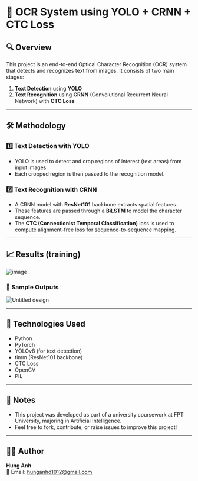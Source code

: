 # 📝 OCR System using YOLO + CRNN + CTC Loss

## 🔍 Overview

This project is an end-to-end Optical Character Recognition (OCR) system that detects and recognizes text from images. It consists of two main stages:

1. **Text Detection** using **YOLO**
2. **Text Recognition** using **CRNN** (Convolutional Recurrent Neural Network) with **CTC Loss**

---

## 🛠️ Methodology

### 1️⃣ Text Detection with YOLO
- YOLO is used to detect and crop regions of interest (text areas) from input images.
- Each cropped region is then passed to the recognition model.

### 2️⃣ Text Recognition with CRNN
- A CRNN model with **ResNet101** backbone extracts spatial features.
- These features are passed through a **BiLSTM** to model the character sequence.
- The **CTC (Connectionist Temporal Classification)** loss is used to compute alignment-free loss for sequence-to-sequence mapping.


---

## 📈 Results (training)

![image](https://github.com/user-attachments/assets/d93bda35-87bb-4098-a67e-ee0e29035efa)


### 📸 Sample Outputs

![Untitled design](https://github.com/user-attachments/assets/7faae73f-0145-43b1-8d37-8156185eb060)



---

## 🧪 Technologies Used

- Python
- PyTorch
- YOLOv8 (for text detection)
- timm (ResNet101 backbone)
- CTC Loss
- OpenCV
- PIL

---

## 📌 Notes

- This project was developed as part of a university coursework at FPT University, majoring in Artificial Intelligence.
- Feel free to fork, contribute, or raise issues to improve this project!

---

## 👨‍🎓 Author

**Hung Anh**  
📧 Email: hunganhd1012@gmail.com


